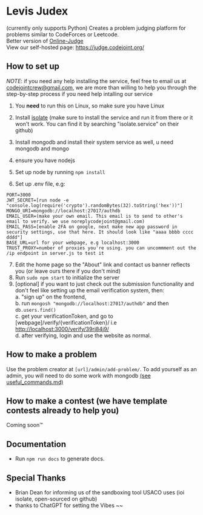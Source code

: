 # Levis Judex

(currently only supports Python) Creates a problem judging platform for problems similar to CodeForces or Leetcode. \
Better version of [Online-Judge](https://github.com/VinkentLi/Online-Judge) \
View our self-hosted page: <https://judge.codejoint.org/>

## How to set up

*NOTE*:  if you need any help installing the service, feel free to email us at <codejointcrew@gmail.com>, we are more than willing to help you through the step-by-step process if you need help intalling our service

1. You **need** to run this on Linux, so make sure you have Linux

2. Install [isolate](https://github.com/ioi/isolate) (make sure to install the service and run it from there or it won't work. You can find it by searching "isolate.service" on their github)
3. Install mongodb and install their system service as well, u need mongodb and mongo
4. ensure you have nodejs
5. Set up node by running `npm install`
6. Set up .env file, e.g:

```dotenv
PORT=3000
JWT_SECRET=[run node -e "console.log(require('crypto').randomBytes(32).toString('hex'))"]
MONGO_URI=mongodb://localhost:27017/authdb
EMAIL_USER=(make your own email. This email is to send to other's email to verify. we use noreplycodejoint@gmail.com)
EMAIL_PASS=[enable 2FA on google, next make new app password in security settings, use that here. It should look like "aaaa bbbb cccc dddd"]
BASE_URL=url for your webpage, e.g localhost:3000
TRUST_PROXY=number of proxies you're using. you can uncommment out the /ip endpoint in server.js to test it
```

7. Edit the home page so the "About" link and contact us banner reflects you (or leave ours there if you don't mind)
8. Run `sudo npm start` to initialize the server
9. [optional] if you want to just check out the submission functionality and don't feel like setting up the email verification system, then:  
    a. "sign up" on the frontend,  
    b. run `mongosh "mongodb://localhost:27017/authdb"` and then `db.users.find()`  
    c. get your verificationToken, and go to [webpage]/verify/{verificationToken}/ i.e <http://localhost:3000/verify/39rj84j9/>  
    d. after verifying, login and use the website as normal.  

## How to make a problem

Use the problem creator at `[url]/admin/add-problem/`. To add yourself as an admin, you will need to do some work with mongodb [(see useful_commands.md)](useful_commands.md)
<!-- *NOTE*:  DO NOT, and I mean DO. NOT. put whitespace into problem names, use underscores as they are automatically converted to whitespace in the problemlist.
1. Add a folder to the `problems` folder
2. copy and paste the `index.html` and `script.js` files from the `test` folder into that folder
3. Modify `index.html` to change the problem statement  
4. For each testcase, **name them in this format**: `[testcaseNumber].in` for input, `[testcaseNumber].out` for output. testcaseNumber is one-indexed -->

## How to make a contest (we have template contests already to help you)

Coming soon™
<!-- *NOTE*:  same thing as problems, DO NOT use whitespace when naming anything.
1. Add a folder to `contests` folder
2. Add `index.html` file and `getContestTime.mjs` file.
3. Add problems in the same format as adding problems, but instead add into contest folder. -->

## Documentation

- Run `npm run docs` to generate docs.

## Special Thanks

- Brian Dean for informing us of the sandboxing tool USACO uses (ioi isolate, open-sourced on github)
- thanks to ChatGPT for setting the Vibes ~~
